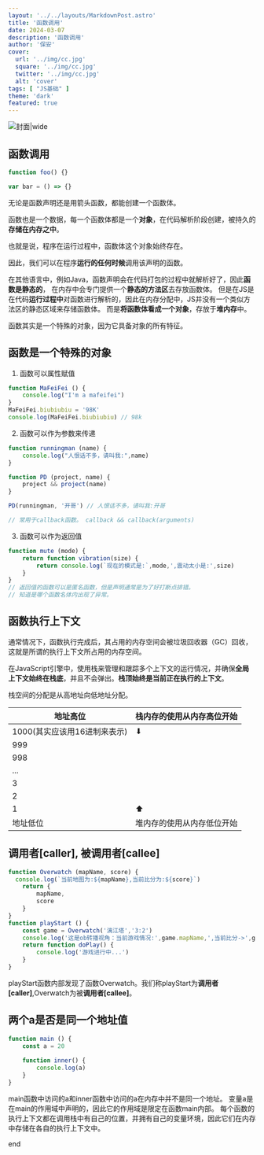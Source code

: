 ```yaml
---
layout: '../../layouts/MarkdownPost.astro'
title: '函数调用'
date: 2024-03-07
description: '函数调用'
author: '保安'
cover:
  url: '../img/cc.jpg'
  square: '../img/cc.jpg'
  twitter: '../img/cc.jpg'
  alt: 'cover'
tags: [ "JS基础" ]
theme: 'dark'
featured: true
---
```


![封面|wide](/images/cc.jpg)

## 函数调用

```javascript
function foo() {}

var bar = () => {}
```

无论是函数声明还是用箭头函数，都能创建一个函数体。

函数也是一个数据，每一个函数体都是一个**对象**，在代码解析阶段创建，被持久的**存储在内存之中**。

也就是说，程序在运行过程中，函数体这个对象始终存在。

因此，我们可以在程序**运行的任何时候**调用该声明的函数。

在其他语言中，例如Java，函数声明会在代码打包的过程中就解析好了，因此**函数是静态的**，
在内存中会专门提供一个**静态的方法区**去存放函数体。
但是在JS是在代码**运行过程中**对函数进行解析的，因此在内存分配中，JS并没有一个类似方法区的静态区域来存储函数体。
而是**将函数体看成一个对象**，存放于**堆内存**中。

函数其实是一个特殊的对象，因为它具备对象的所有特征。

## 函数是一个特殊的对象

1. 函数可以属性赋值
```javascript
function MaFeiFei () {
    console.log("I'm a mafeifei")
}
MaFeiFei.biubiubiu = '98K'
console.log(MaFeiFei.biubiubiu) // 98k
```
2. 函数可以作为参数来传递

```javascript
function runningman (name) {
    console.log("人恨话不多，请叫我:",name)
}

function PD (project, name) {
    project && project(name)
}

PD(runningman, '开哥') // 人恨话不多，请叫我:开哥

// 常用于callback函数。 callback && callback(arguments)
```

3. 函数可以作为返回值
```javascript
function mute (mode) {
    return function vibration(size) {
        return console.log(`现在的模式是:`,mode,',震动太小是:',size)
    }
}
// 返回值的函数可以是匿名函数，但是声明通常是为了好打断点排错。
// 知道是哪个函数名体内出现了异常。
```

## 函数执行上下文

通常情况下，函数执行完成后，其占用的内存空间会被垃圾回收器（GC）回收，这就是所谓的执行上下文所占用的内存空间。

在JavaScript引擎中，使用栈来管理和跟踪多个上下文的运行情况，并确保**全局上下文始终在栈底**，并且不会弹出。**栈顶始终是当前正在执行的上下文**。

栈空间的分配是从高地址向低地址分配。

| 地址高位               | 栈内存的使用从内存高位开始 |
|--------------------|---------------|
| 1000(其实应该用16进制来表示) | ⬇             |
| 999                |               |
| 998                |               |
| ...                |               |
| 3                  |               |
| 2                  |               |
| 1                  | ⬆             |
| 地址低位               | 堆内存的使用从内存低位开始 |

## 调用者[caller], 被调用者[callee]

```javascript
function Overwatch (mapName, score) {
  console.log(`当前地图为:${mapName},当前比分为:${score}`)
    return {
        mapName,
        score
    }
}
function playStart () {
    const game = Overwatch('漓江塔','3:2')
    console.log('这是ob转播视角：当前游戏情况:',game.mapName,',当前比分->',game.score)
    return function doPlay() {
        console.log('游戏进行中...')
    }
}
```

playStart函数内部发现了函数Overwatch。我们称playStart为<strong>调用者[caller]</strong>,Overwatch为被<strong>调用者[callee]</strong>。


## 两个a是否是同一个地址值
```javascript
function main () {
    const a = 20
    
    function inner() {
        console.log(a)
    }
}
```

main函数中访问的a和inner函数中访问的a在内存中并不是同一个地址。
变量a是在main的作用域中声明的，因此它的作用域是限定在函数main内部。
每个函数的执行上下文都在调用栈中有自己的位置，并拥有自己的变量环境，因此它们在内存中存储在各自的执行上下文中。

end

 